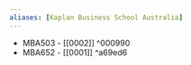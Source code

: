 ```yaml
---
aliases: [Kaplan Business School Australia]
---
```


-   MBA503 - [[0002]] ^000990
-   MBA652 - [[0001]] ^a69ed6
